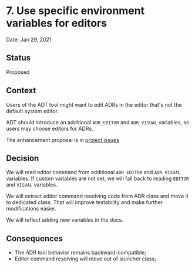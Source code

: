 # 7. Use specific environment variables for editors

Date: Jan 29, 2021

## Status

Proposed


## Context

Users of the ADT tool might want to edit ADRs in the editor that's not the default system editor.

ADT should introduce an additional `ADR_EDITOR` and `ADR_VISUAL` variables, so users may choose editors for ADRs.

The enhancement proposal is in [project issues](https://github.com/adoble/adr-j/issues/4)

## Decision

We will read editor command from additional `ADR_EDITOR` and `ADR_VISUAL` variables.
If custom variables are not set, we will fall back to reading `EDITOR` and `VISUAL` variables.

We will extract editor command resolving code from ADR class and move it to dedicated class.
That will improve testability and make further modifications easier.

We will reflect adding new variables in the docs.

## Consequences

* The ADR tool behavior remains backward-compatible;
* Editor command resolving will move out of launcher class;
